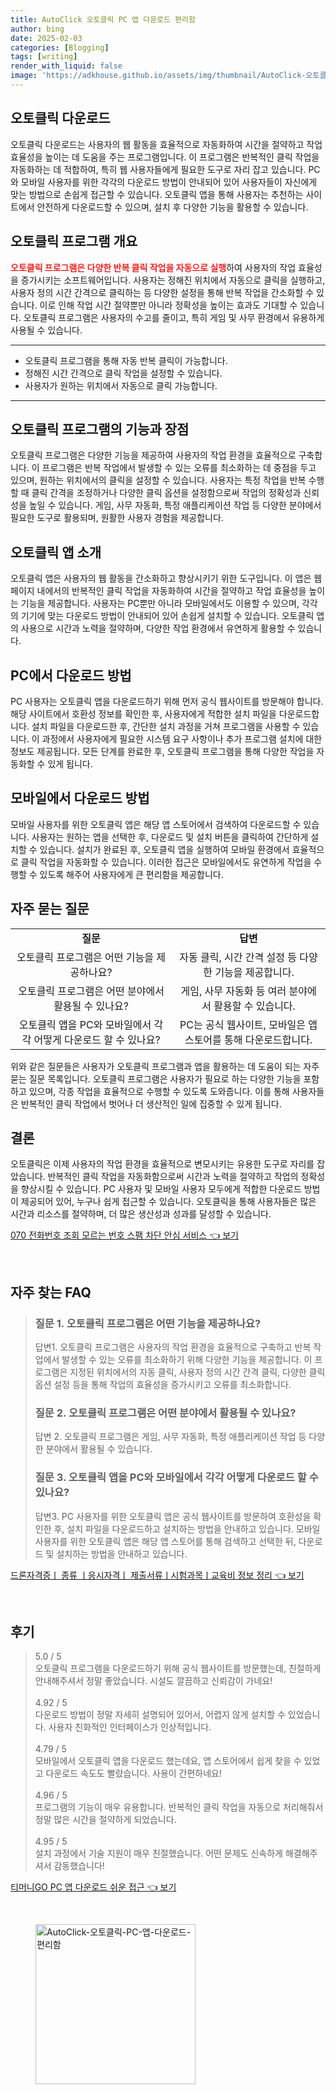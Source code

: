 ```yaml
---
title: AutoClick 오토클릭 PC 앱 다운로드 편리함
author: bing
date: 2025-02-03
categories: [Blogging]
tags: [writing]
render_with_liquid: false
image: 'https://adkhouse.github.io/assets/img/thumbnail/AutoClick-오토클릭-PC-앱-다운로드-편리함.webp'
---
```



<h2 id='오토클릭 다운로드'>오토클릭 다운로드</h2>

<p>오토클릭 다운로드는 사용자의 웹 활동을 효율적으로 자동화하여 시간을 절약하고 작업 효율성을 높이는 데 도움을 주는 프로그램입니다. 이 프로그램은 반복적인 클릭 작업을 자동화하는 데 적합하여, 특히 웹 사용자들에게 필요한 도구로 자리 잡고 있습니다. PC와 모바일 사용자를 위한 각각의 다운로드 방법이 안내되어 있어 사용자들이 자신에게 맞는 방법으로 손쉽게 접근할 수 있습니다. 오토클릭 앱을 통해 사용자는 추천하는 사이트에서 안전하게 다운로드할 수 있으며, 설치 후 다양한 기능을 활용할 수 있습니다.</p>

<h2 id='오토클릭 프로그램 개요'>오토클릭 프로그램 개요</h2>

<p><b><span style="color: #ee2323;">오토클릭 프로그램은 다양한 반복 클릭 작업을 자동으로 실행</span></b>하여 사용자의 작업 효율성을 증가시키는 소프트웨어입니다. 사용자는 정해진 위치에서 자동으로 클릭을 실행하고, 사용자 정의 시간 간격으로 클릭하는 등 다양한 설정을 통해 반복 작업을 간소화할 수 있습니다. 이로 인해 작업 시간 절약뿐만 아니라 정확성을 높이는 효과도 기대할 수 있습니다. 오토클릭 프로그램은 사용자의 수고를 줄이고, 특히 게임 및 사무 환경에서 유용하게 사용될 수 있습니다.</p>

<hr />

<ul>
    <li>오토클릭 프로그램을 통해 자동 반복 클릭이 가능합니다.</li>
    <li>정해진 시간 간격으로 클릭 작업을 설정할 수 있습니다.</li>
    <li>사용자가 원하는 위치에서 자동으로 클릭 가능합니다.</li>
</ul>

<hr />

<h2 id='오토클릭 프로그램의 기능과 장점'>오토클릭 프로그램의 기능과 장점</h2>

<p>오토클릭 프로그램은 다양한 기능을 제공하여 사용자의 작업 환경을 효율적으로 구축합니다. 이 프로그램은 반복 작업에서 발생할 수 있는 오류를 최소화하는 데 중점을 두고 있으며, 원하는 위치에서의 클릭을 설정할 수 있습니다. 사용자는 특정 작업을 반복 수행할 때 클릭 간격을 조정하거나 다양한 클릭 옵션을 설정함으로써 작업의 정확성과 신뢰성을 높일 수 있습니다. 게임, 사무 자동화, 특정 애플리케이션 작업 등 다양한 분야에서 필요한 도구로 활용되며, 원활한 사용자 경험을 제공합니다.</p>

<h2 id='오토클릭 앱 소개'>오토클릭 앱 소개</h2>

<p>오토클릭 앱은 사용자의 웹 활동을 간소화하고 향상시키기 위한 도구입니다. 이 앱은 웹 페이지 내에서의 반복적인 클릭 작업을 자동화하여 시간을 절약하고 작업 효율성을 높이는 기능을 제공합니다. 사용자는 PC뿐만 아니라 모바일에서도 이용할 수 있으며, 각각의 기기에 맞는 다운로드 방법이 안내되어 있어 손쉽게 설치할 수 있습니다. 오토클릭 앱의 사용으로 시간과 노력을 절약하며, 다양한 작업 환경에서 유연하게 활용할 수 있습니다.</p>

<h2 id='PC에서 다운로드 방법'>PC에서 다운로드 방법</h2>

<p>PC 사용자는 오토클릭 앱을 다운로드하기 위해 먼저 공식 웹사이트를 방문해야 합니다. 해당 사이트에서 호환성 정보를 확인한 후, 사용자에게 적합한 설치 파일을 다운로드합니다. 설치 파일을 다운로드한 후, 간단한 설치 과정을 거쳐 프로그램을 사용할 수 있습니다. 이 과정에서 사용자에게 필요한 시스템 요구 사항이나 추가 프로그램 설치에 대한 정보도 제공됩니다. 모든 단계를 완료한 후, 오토클릭 프로그램을 통해 다양한 작업을 자동화할 수 있게 됩니다.</p>

<h2 id='모바일에서 다운로드 방법'>모바일에서 다운로드 방법</h2>

<p>모바일 사용자를 위한 오토클릭 앱은 해당 앱 스토어에서 검색하여 다운로드할 수 있습니다. 사용자는 원하는 앱을 선택한 후, 다운로드 및 설치 버튼을 클릭하여 간단하게 설치할 수 있습니다. 설치가 완료된 후, 오토클릭 앱을 실행하여 모바일 환경에서 효율적으로 클릭 작업을 자동화할 수 있습니다. 이러한 접근은 모바일에서도 유연하게 작업을 수행할 수 있도록 해주어 사용자에게 큰 편리함을 제공합니다.</p>

<h2 id='자주 묻는 질문'>자주 묻는 질문</h2>

<table>
    <tr>
        <td style="text-align: center; height: 17px;"><b>질문</b></td>
        <td style="text-align: center; height: 17px;"><b>답변</b></td>
    </tr>
    <tr>
        <td style="text-align: center; height: 17px;">오토클릭 프로그램은 어떤 기능을 제공하나요?</td>
        <td style="text-align: center; height: 17px;">자동 클릭, 시간 간격 설정 등 다양한 기능을 제공합니다.</td>
    </tr>
    <tr>
        <td style="text-align: center; height: 17px;">오토클릭 프로그램은 어떤 분야에서 활용될 수 있나요?</td>
        <td style="text-align: center; height: 17px;">게임, 사무 자동화 등 여러 분야에서 활용할 수 있습니다.</td>
    </tr>
    <tr>
        <td style="text-align: center; height: 17px;">오토클릭 앱을 PC와 모바일에서 각각 어떻게 다운로드 할 수 있나요?</td>
        <td style="text-align: center; height: 17px;">PC는 공식 웹사이트, 모바일은 앱 스토어를 통해 다운로드합니다.</td>
    </tr>
</table>

<p>위와 같은 질문들은 사용자가 오토클릭 프로그램과 앱을 활용하는 데 도움이 되는 자주 묻는 질문 목록입니다. 오토클릭 프로그램은 사용자가 필요로 하는 다양한 기능을 포함하고 있으며, 각종 작업을 효율적으로 수행할 수 있도록 도와줍니다. 이를 통해 사용자들은 반복적인 클릭 작업에서 벗어나 더 생산적인 일에 집중할 수 있게 됩니다.</p>

<h2 id='결론'>결론</h2>

<p>오토클릭은 이제 사용자의 작업 환경을 효율적으로 변모시키는 유용한 도구로 자리를 잡았습니다. 반복적인 클릭 작업을 자동화함으로써 시간과 노력을 절약하고 작업의 정확성을 향상시킬 수 있습니다. PC 사용자 및 모바일 사용자 모두에게 적합한 다운로드 방법이 제공되어 있어, 누구나 쉽게 접근할 수 있습니다. 오토클릭을 통해 사용자들은 많은 시간과 리소스를 절약하며, 더 많은 생산성과 성과를 달성할 수 있습니다.</p>


<p><a class="click-button" title="070 전화번호 조회 모르는 번호 스팸 차단 안심 서비스" href="https://adkhouse.github.io/posts/070-%EC%A0%84%ED%99%94%EB%B2%88%ED%98%B8-%EC%A1%B0%ED%9A%8C-%EB%AA%A8%EB%A5%B4%EB%8A%94-%EB%B2%88%ED%98%B8-%EC%8A%A4%ED%8C%B8-%EC%B0%A8%EB%8B%A8-%EC%95%88%EC%8B%AC-%EC%84%9C%EB%B9%84%EC%8A%A4/" rel="dofollow">070 전화번호 조회 모르는 번호 스팸 차단 안심 서비스 👈 보기</a></p><br>
<h2 id='자주_찾는_FAQ'>자주 찾는 FAQ</h2>
<div itemscope="" itemtype="https://schema.org/FAQPage"> 
<blockquote> 
<div itemscope="" itemprop="mainEntity" itemtype="https://schema.org/Question"> 
<h3 itemprop="name">질문 1. 오토클릭 프로그램은 어떤 기능을 제공하나요?</h3> 
<div itemscope="" itemprop="acceptedAnswer" itemtype="https://schema.org/Answer"> 
<span itemprop="text"> 
<p>답변1. 오토클릭 프로그램은 사용자의 작업 환경을 효율적으로 구축하고 반복 작업에서 발생할 수 있는 오류를 최소화하기 위해 다양한 기능을 제공합니다. 이 프로그램은 지정된 위치에서의 자동 클릭, 사용자 정의 시간 간격 클릭, 다양한 클릭 옵션 설정 등을 통해 작업의 효율성을 증가시키고 오류를 최소화합니다.</p> 
</span> 
</div> 
</div> 

<div itemscope="" itemprop="mainEntity" itemtype="https://schema.org/Question"> 
<h3 itemprop="name">질문 2. 오토클릭 프로그램은 어떤 분야에서 활용될 수 있나요?</h3> 
<div itemscope="" itemprop="acceptedAnswer" itemtype="https://schema.org/Answer"> 
<span itemprop="text"> 
<p>답변 2. 오토클릭 프로그램은 게임, 사무 자동화, 특정 애플리케이션 작업 등 다양한 분야에서 활용될 수 있습니다.</p> 
</span> 
</div> 
</div> 

<div itemscope="" itemprop="mainEntity" itemtype="https://schema.org/Question"> 
<h3 itemprop="name">질문 3. 오토클릭 앱을 PC와 모바일에서 각각 어떻게 다운로드 할 수 있나요?</h3> 
<div itemscope="" itemprop="acceptedAnswer" itemtype="https://schema.org/Answer"> 
<span itemprop="text"> 
<p>답변3. PC 사용자를 위한 오토클릭 앱은 공식 웹사이트를 방문하여 호환성을 확인한 후, 설치 파일을 다운로드하고 설치하는 방법을 안내하고 있습니다. 모바일 사용자를 위한 오토클릭 앱은 해당 앱 스토어를 통해 검색하고 선택한 뒤, 다운로드 및 설치하는 방법을 안내하고 있습니다.</p> 
</span> 
</div> 
</div> 
</blockquote> 
</div>
<p><a class="click-button" title="드론자격증ㅣ 종류 ㅣ응시자격ㅣ 제출서류ㅣ시험과목ㅣ교육비 정보 정리" href="https://adkhouse.github.io/posts/%EB%93%9C%EB%A1%A0%EC%9E%90%EA%B2%A9%EC%A6%9D%E3%85%A3-%EC%A2%85%EB%A5%98-%E3%85%A3%EC%9D%91%EC%8B%9C%EC%9E%90%EA%B2%A9%E3%85%A3-%EC%A0%9C%EC%B6%9C%EC%84%9C%EB%A5%98%E3%85%A3%EC%8B%9C%ED%97%98%EA%B3%BC%EB%AA%A9%E3%85%A3%EA%B5%90%EC%9C%A1%EB%B9%84-%EC%A0%95%EB%B3%B4-%EC%A0%95%EB%A6%AC/" rel="dofollow">드론자격증ㅣ 종류 ㅣ응시자격ㅣ 제출서류ㅣ시험과목ㅣ교육비 정보 정리 👈 보기</a></p><br>
<h2 id='후기'>후기</h2>
<div itemscope itemtype="https://schema.org/Product">
  <blockquote>
  <div itemprop="review" itemscope itemtype="https://schema.org/Review">
      <div itemprop="reviewRating" itemscope itemtype="https://schema.org/Rating"> <span itemprop="ratingValue">5.0</span> / <span itemprop="bestRating">5</span> </div>
      <span itemprop="reviewBody">오토클릭 프로그램을 다운로드하기 위해 공식 웹사이트를 방문했는데, 친절하게 안내해주셔서 정말 좋았습니다. 시설도 깔끔하고 신뢰감이 가네요!</span>
  </div>
  <br>
  <div itemprop="review" itemscope itemtype="https://schema.org/Review">
      <div itemprop="reviewRating" itemscope itemtype="https://schema.org/Rating"> <span itemprop="ratingValue">4.92</span> / <span itemprop="bestRating">5</span> </div>
      <span itemprop="reviewBody">다운로드 방법이 정말 자세히 설명되어 있어서, 어렵지 않게 설치할 수 있었습니다. 사용자 친화적인 인터페이스가 인상적입니다.</span>
  </div>
  <br>
  <div itemprop="review" itemscope itemtype="https://schema.org/Review">
      <div itemprop="reviewRating" itemscope itemtype="https://schema.org/Rating"> <span itemprop="ratingValue">4.79</span> / <span itemprop="bestRating">5</span> </div>
      <span itemprop="reviewBody">모바일에서 오토클릭 앱을 다운로드 했는데요, 앱 스토어에서 쉽게 찾을 수 있었고 다운로드 속도도 빨랐습니다. 사용이 간편하네요!</span>
  </div>
  <br>
  <div itemprop="review" itemscope itemtype="https://schema.org/Review">
      <div itemprop="reviewRating" itemscope itemtype="https://schema.org/Rating"> <span itemprop="ratingValue">4.96</span> / <span itemprop="bestRating">5</span> </div>
      <span itemprop="reviewBody">프로그램의 기능이 매우 유용합니다. 반복적인 클릭 작업을 자동으로 처리해줘서 정말 많은 시간을 절약하게 되었습니다.</span>
  </div>
  <br>
  <div itemprop="review" itemscope itemtype="https://schema.org/Review">
      <div itemprop="reviewRating" itemscope itemtype="https://schema.org/Rating"> <span itemprop="ratingValue">4.95</span> / <span itemprop="bestRating">5</span> </div>
      <span itemprop="reviewBody">설치 과정에서 기술 지원이 매우 친절했습니다. 어떤 문제도 신속하게 해결해주셔서 감동했습니다!</span>
  </div>
  </blockquote>
</div>
<p><a class="click-button" title="티머니GO PC 앱 다운로드 쉬운 접근" href="https://adkhouse.github.io/posts/%ED%8B%B0%EB%A8%B8%EB%8B%88GO-PC-%EC%95%B1-%EB%8B%A4%EC%9A%B4%EB%A1%9C%EB%93%9C-%EC%89%AC%EC%9A%B4-%EC%A0%91%EA%B7%BC/" rel="dofollow">티머니GO PC 앱 다운로드 쉬운 접근 👈 보기</a></p><br>
<figure class="image"><img src="https://adkhouse.github.io/assets/img/thumbnail/AutoClick-오토클릭-PC-앱-다운로드-편리함.webp" alt="AutoClick-오토클릭-PC-앱-다운로드-편리함" width="256" height="256"></figure>